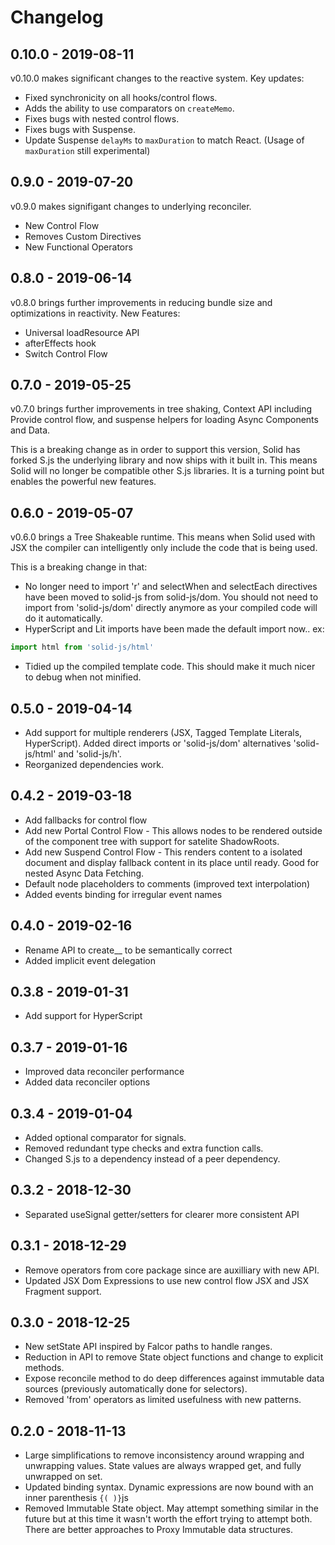 # Changelog
## 0.10.0 - 2019-08-11
v0.10.0 makes significant changes to the reactive system. Key updates:
* Fixed synchronicity on all hooks/control flows.
* Adds the ability to use comparators on `createMemo`.
* Fixes bugs with nested control flows.
* Fixes bugs with Suspense.
* Update Suspense `delayMs` to `maxDuration` to match React. (Usage of `maxDuration` still experimental)

## 0.9.0 - 2019-07-20
v0.9.0 makes signifigant changes to underlying reconciler.
* New Control Flow
* Removes Custom Directives
* New Functional Operators

## 0.8.0 - 2019-06-14
v0.8.0 brings further improvements in reducing bundle size and optimizations in reactivity. New Features:
* Universal loadResource API
* afterEffects hook
* Switch Control Flow

## 0.7.0 - 2019-05-25
v0.7.0 brings further improvements in tree shaking, Context API including Provide control flow, and suspense helpers for loading Async Components and Data.

This is a breaking change as in order to support this version, Solid has forked S.js the underlying library and now ships with it built in. This means Solid will no longer be compatible other S.js libraries. It is a turning point but enables the powerful new features.

## 0.6.0 - 2019-05-07
v0.6.0 brings a Tree Shakeable runtime. This means when Solid used with JSX the compiler can intelligently only include the code that is being used.

This is a breaking change in that:
* No longer need to import 'r' and selectWhen and selectEach directives have been moved to solid-js from solid-js/dom. You should not need to import from 'solid-js/dom' directly anymore as your compiled code will do it automatically.
* HyperScript and Lit imports have been made the default import now.. ex:
```js
import html from 'solid-js/html'
```
* Tidied up the compiled template code. This should make it much nicer to debug when not minified.

## 0.5.0 - 2019-04-14
- Add support for multiple renderers (JSX, Tagged Template Literals, HyperScript). Added direct imports or 'solid-js/dom' alternatives 'solid-js/html' and 'solid-js/h'.
- Reorganized dependencies work.

## 0.4.2 - 2019-03-18
- Add fallbacks for control flow
- Add new Portal Control Flow - This allows nodes to be rendered outside of the component tree with support for satelite ShadowRoots.
- Add new Suspend Control Flow - This renders content to a isolated document and display fallback content in its place until ready. Good for nested Async Data Fetching.
- Default node placeholders to comments (improved text interpolation)
- Added events binding for irregular event names

## 0.4.0 - 2019-02-16
- Rename API to create__ to be semantically correct
- Added implicit event delegation

## 0.3.8 - 2019-01-31
- Add support for HyperScript

## 0.3.7 - 2019-01-16
- Improved data reconciler performance
- Added data reconciler options

## 0.3.4 - 2019-01-04
- Added optional comparator for signals.
- Removed redundant type checks and extra function calls.
- Changed S.js to a dependency instead of a peer dependency.

## 0.3.2 - 2018-12-30
- Separated useSignal getter/setters for clearer more consistent API

## 0.3.1 - 2018-12-29
- Remove operators from core package since are auxilliary with new API.
- Updated JSX Dom Expressions to use new control flow JSX and JSX Fragment support.

## 0.3.0 - 2018-12-25
- New setState API inspired by Falcor paths to handle ranges.
- Reduction in API to remove State object functions and change to explicit methods.
- Expose reconcile method to do deep differences against immutable data sources (previously automatically done for selectors).
- Removed 'from' operators as limited usefulness with new patterns.

## 0.2.0 - 2018-11-13
- Large simplifications to remove inconsistency around wrapping and unwrapping values. State values are always wrapped get, and fully unwrapped on set.
- Updated binding syntax. Dynamic expressions are now bound with an inner parenthesis ```{( )}```js
- Removed Immutable State object. May attempt something similar in the future but at this time it wasn't worth the effort trying to attempt both. There are better approaches to Proxy Immutable data structures.